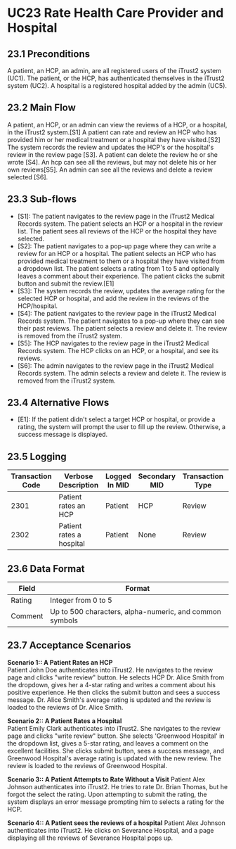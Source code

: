 # UC23 Rate Health Care Provider and Hospital
## 23.1 Preconditions

A patient, an HCP, an admin, are all registered users of the iTrust2 system (UC1). The patient, or the HCP, has authenticated themselves in the iTrust2 system (UC2).
A hospital is a registered hospital added by the admin (UC5).

## 23.2 Main Flow

A patient, an HCP, or an admin can view the reviews of a HCP, or a hospital, in the iTrust2 system.[S1]
A patient can rate and review an HCP who has provided him or her medical treatment or a hospital they have visited.[S2]
The system records the review and updates the HCP's or the hospital's review in the review page [S3].
A patient can delete the review he or she wrote [S4].
An hcp can see all the reviews, but may not delete his or her own reviews[S5].
An admin can see all the reviews and delete a review selected [S6].

## 23.3 Sub-flows

   * [S1]: The patient navigates to the review page in the iTrust2 Medical Records system. The patient selects an HCP or a hospital in the review list. The patient sees all reviews of the HCP or the hospital they have selected.
   * [S2]: The patient navigates to a pop-up page where they can write a review for an HCP or a hospital. The patient selects an HCP who has provided medical treatment to them or a hospital they have visited from a dropdown list. The patient selects a rating from 1 to 5 and optionally leaves a comment about their experience. The patient clicks the submit button and submit the review.[E1]
   * [S3]: The system records the review, updates the average rating for the selected HCP or hospital, and add the review in the reviews of the HCP/hospital.
   * [S4]: The patient navigates to the review page in the iTrust2 Medical Records system. The patient navigates to a pop-up where they can see their past reviews. The patient selects a review and delete it. The review is removed from the iTrust2 system.
   * [S5]: The HCP navigates to the review page in the iTrust2 Medical Records system. The HCP  clicks on an HCP, or a hospital, and see its reviews.
   * [S6]: The admin navigates to the review page in the iTrust2 Medical Records system. The admin selects a review and delete it. The review is removed from the iTrust2 system.

## 23.4 Alternative Flows

   * [E1]: If the patient didn't select a target HCP or hospital, or provide a rating, the system will prompt the user to fill up the review. Otherwise, a success message is displayed.

## 23.5 Logging
| Transaction Code | Verbose Description | Logged In MID | Secondary MID | Transaction Type | Patient Viewable |
|------------------|---------------------|---------------|---------------|------------------|------------------|
| 2301 | Patient rates an HCP | Patient | HCP | Review | Yes |
| 2302 | Patient rates a hospital | Patient | None | Review | Yes |

## 23.6 Data Format
| Field | Format |
|------------------|---------------------|
| Rating | Integer from 0  to 5 |
| Comment | Up to 500 characters, alpha-numeric, and common symbols|

## 23.7 Acceptance Scenarios
**Scenario 1:: A Patient Rates an HCP**  
Patient John Doe authenticates into iTrust2. He navigates to the review page and clicks "write review" button. He selects HCP Dr. Alice Smith from the dropdown, gives her a 4-star rating and writes a comment about his positive experience. He then clicks the submit button and sees a success message. Dr. Alice Smith's average rating is updated and the review is loaded to the reviews of Dr. Alice Smith.

**Scenario 2:: A Patient Rates a Hospital**  
Patient Emily Clark authenticates into iTrust2. She navigates to the review page and clicks "write review" button. She selects 'Greenwood Hospital' in the dropdown list, gives a 5-star rating, and leaves a comment on the excellent facilities. She clicks submit button, sees a success message, and Greenwood Hospital's average rating is updated with the new review. The review is loaded to the reviews of Greenwood Hospital.

**Scenario 3:: A Patient Attempts to Rate Without a Visit**
Patient Alex Johnson authenticates into iTrust2. He tries to rate Dr. Brian Thomas, but he forgot the select the rating. Upon attempting to submit the rating, the system displays an error message prompting him to selects a rating for the HCP.

**Scenario 4:: A Patient sees the reviews of a hospital**
Patient Alex Johnson authenticates into iTrust2. He clicks on Severance Hospital, and a page displaying all the reviews of Severance Hospital pops up.
